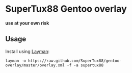 # SuperTux88 Gentoo overlay

**use at your own risk**

## Usage

Install using [Layman](https://wiki.gentoo.org/wiki/Layman):

```
layman -o https://raw.github.com/SuperTux88/gentoo-overlay/master/overlay.xml -f -a supertux88
```
